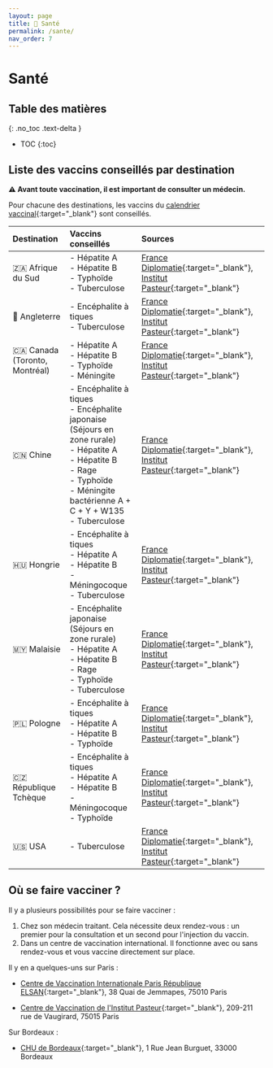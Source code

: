 ```yaml
---
layout: page
title: 💊 Santé
permalink: /sante/
nav_order: 7
---
```


# Santé

## Table des matières
{: .no_toc .text-delta }

- TOC
{:toc}

## Liste des vaccins conseillés par destination

**⚠️ Avant toute vaccination, il est important de consulter un médecin.**

Pour chacune des destinations, les vaccins du [calendrier vaccinal](https://vaccination-info-service.fr/vaccins){:target="_blank"} sont conseillés.

| Destination | Vaccins conseillés | Sources |
|:---|:---| :---|
| 🇿🇦 Afrique du Sud | - Hépatite A<br>- Hépatite B<br>- Typhoïde<br>- Tuberculose | [France Diplomatie](https://www.diplomatie.gouv.fr/fr/conseils-aux-voyageurs/conseils-par-pays-destination/afrique-du-sud/#sante){:target="_blank"}, [Institut Pasteur](https://www.pasteur.fr/fr/centre-medical/preparer-son-voyage/afrique-du-sud){:target="_blank"}|
| 🏴󠁧󠁢󠁥󠁮󠁧󠁿 Angleterre | - Encéphalite à tiques<br>- Tuberculose | [France Diplomatie](https://www.diplomatie.gouv.fr/fr/conseils-aux-voyageurs/conseils-par-pays-destination/royaume-uni/#sante){:target="_blank"}, [Institut Pasteur](https://www.pasteur.fr/fr/centre-medical/preparer-son-voyage/royaume-uni){:target="_blank"}|
| 🇨🇦 Canada (Toronto, Montréal) | - Hépatite A<br>- Hépatite B<br>- Typhoïde<br>- Méningite | [France Diplomatie](https://www.diplomatie.gouv.fr/fr/conseils-aux-voyageurs/conseils-par-pays-destination/canada/#sante){:target="_blank"}, [Institut Pasteur](https://www.pasteur.fr/fr/centre-medical/preparer-son-voyage/canada){:target="_blank"}|
| 🇨🇳 Chine  | - Encéphalite à tiques<br>- Encéphalite japonaise (Séjours en zone rurale)<br>- Hépatite A<br>- Hépatite B<br>- Rage<br>- Typhoïde<br>- Méningite bactérienne A + C + Y + W135<br>- Tuberculose | [France Diplomatie](https://www.diplomatie.gouv.fr/fr/conseils-aux-voyageurs/conseils-par-pays-destination/chine/#sante){:target="_blank"}, [Institut Pasteur](https://www.pasteur.fr/fr/centre-medical/preparer-son-voyage/chine){:target="_blank"}|
| 🇭🇺 Hongrie | - Encéphalite à tiques<br>- Hépatite A<br>- Hépatite B<br>- Méningocoque<br>- Tuberculose | [France Diplomatie](https://www.diplomatie.gouv.fr/fr/conseils-aux-voyageurs/conseils-par-pays-destination/hongrie/#sante){:target="_blank"}, [Institut Pasteur](https://www.pasteur.fr/fr/centre-medical/preparer-son-voyage/hongrie){:target="_blank"}|
| 🇲🇾 Malaisie | - Encéphalite japonaise (Séjours en zone rurale)<br>- Hépatite A<br>- Hépatite B<br>- Rage<br>- Typhoïde<br>- Tuberculose | [France Diplomatie](https://www.diplomatie.gouv.fr/fr/conseils-aux-voyageurs/conseils-par-pays-destination/malaisie/#sante){:target="_blank"}, [Institut Pasteur](https://www.pasteur.fr/fr/centre-medical/preparer-son-voyage/malaisie){:target="_blank"}|
| 🇵🇱 Pologne | - Encéphalite à tiques<br>- Hépatite A<br>- Hépatite B<br>- Typhoïde| [France Diplomatie](https://www.diplomatie.gouv.fr/fr/conseils-aux-voyageurs/conseils-par-pays-destination/pologne/#sante){:target="_blank"}, [Institut Pasteur](https://www.pasteur.fr/fr/centre-medical/preparer-son-voyage/pologne){:target="_blank"}|
| 🇨🇿 République Tchèque | - Encéphalite à tiques<br>- Hépatite A<br>- Hépatite B<br>- Méningocoque<br>- Typhoïde| [France Diplomatie](https://www.diplomatie.gouv.fr/fr/conseils-aux-voyageurs/conseils-par-pays-destination/republique-tcheque/#sante){:target="_blank"}, [Institut Pasteur](https://www.pasteur.fr/fr/centre-medical/preparer-son-voyage/republique-tcheque){:target="_blank"}|
| 🇺🇸 USA | - Tuberculose | [France Diplomatie](https://www.diplomatie.gouv.fr/fr/conseils-aux-voyageurs/conseils-par-pays-destination/etats-unis/#sante){:target="_blank"}, [Institut Pasteur](https://www.pasteur.fr/fr/centre-medical/preparer-son-voyage/etats-unis){:target="_blank"}|

## Où se faire vacciner ?

Il y a plusieurs possibilités pour se faire vacciner :

1. Chez son médecin traitant. Cela nécessite deux rendez-vous : un premier pour la consultation et un second pour l'injection du vaccin.
2. Dans un centre de vaccination international. Il fonctionne avec ou sans rendez-vous et vous vaccine directement sur place.

Il y en a quelques-uns sur Paris :

- [Centre de Vaccination Internationale Paris République ELSAN](https://www.elsan.care/fr/centre-de-vaccination-internationale-paris-republique){:target="_blank"}, 38 Quai de Jemmapes, 75010 Paris

- [Centre de Vaccination de l'Institut Pasteur](https://www.pasteur.fr/fr/centre-medical/preparer-son-voyage){:target="_blank"}, 209-211 rue de Vaugirard, 75015 Paris

Sur Bordeaux :

- [CHU de Bordeaux](https://www.chu-bordeaux.fr/Les-unit%C3%A9s-m%C3%A9dicales/Sant%C3%A9-voyage-et-maladies-tropicales/){:target="_blank"}, 1 Rue Jean Burguet, 33000 Bordeaux